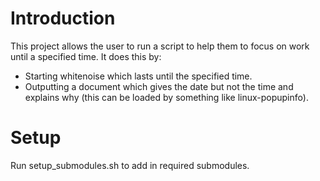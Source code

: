 # Introduction
This project allows the user to run a script to help them to focus on work until a specified time. It does this by:
- Starting whitenoise which lasts until the specified time.
- Outputting a document which gives the date but not the time and explains why (this can be loaded by something like linux-popupinfo).

# Setup
Run setup_submodules.sh to add in required submodules.
